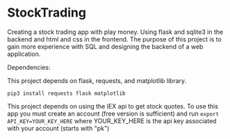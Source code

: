 # StockTrading
Creating a stock trading app with play money. Using flask and sqlite3 in the backend and html and css in the frontend.  The purpose of this project is to gain more experience with SQL and designing the backend of a web application.

Dependencies:

This project depends on flask, requests, and matplotlib library.  

```pip3 install requests flask matplotlib```

This project depends on using the IEX api to get stock quotes.  To use this app you must create an account (free version is sufficient) and run ``` export API_KEY=YOUR_KEY_HERE ```
where YOUR_KEY_HERE is the api key associated with your account (starts with "pk")





